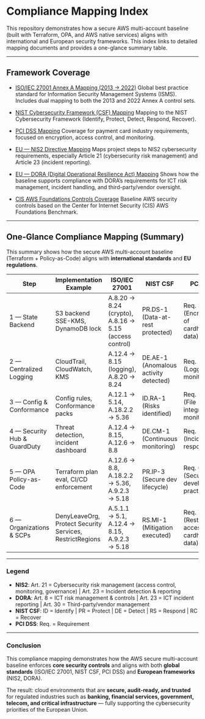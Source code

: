 # Compliance Mapping Index

This repository demonstrates how a secure AWS multi-account baseline (built with Terraform, OPA, and AWS native services) aligns with international and European security frameworks.
This index links to detailed mapping documents and provides a one-glance summary table.

---

## Framework Coverage

- [ISO/IEC 27001 Annex A Mapping (2013 → 2022)](iso27001-mapping.md)
  Global best practice standard for Information Security Management Systems (ISMS). Includes dual mapping to both the 2013 and 2022 Annex A control sets.

- [NIST Cybersecurity Framework (CSF) Mapping](nist-csf-mapping.md)
  Mapping to the NIST Cybersecurity Framework (Identify, Protect, Detect, Respond, Recover).

- [PCI DSS Mapping](pci-dss-mapping.md)
  Coverage for payment card industry requirements, focused on encryption, access control, and monitoring.

- [EU — NIS2 Directive Mapping](nis2-mapping.md)
  Maps project steps to NIS2 cybersecurity requirements, especially Article 21 (cybersecurity risk management) and Article 23 (incident reporting).

- [EU — DORA (Digital Operational Resilience Act) Mapping](dora-mapping.md)
  Shows how the baseline supports compliance with DORA’s requirements for ICT risk management, incident handling, and third-party/vendor oversight.

- [CIS AWS Foundations Controls Coverage](cis-aws-foundations.md)
  Baseline AWS security controls based on the Center for Internet Security (CIS) AWS Foundations Benchmark.

---

## One-Glance Compliance Mapping (Summary)

This summary shows how the secure AWS multi-account baseline (Terraform + Policy-as-Code) aligns with **international standards** and **EU regulations**.

| Step | Implementation Example | ISO/IEC 27001 | NIST CSF | PCI DSS | EU NIS2 | EU DORA |
|------|-------------------------|---------------|----------|---------|---------|---------|
| 1 — State Backend | S3 backend SSE-KMS, DynamoDB lock | A.8.20 → 8.24 (crypto), A.8.16 → 5.15 (access control) | PR.DS-1 (Data-at-rest protected) | Req. 3.5 (Encryption of cardholder data) | Art. 21(2)(b) — Secure access & asset management | Art. 8 — ICT risk management (data security) |
| 2 — Centralized Logging | CloudTrail, CloudWatch, KMS | A.12.4 → 8.15 (logging), A.8.20 → 8.24 | DE.AE-1 (Anomalous activity detected) | Req. 10 (Logging & monitoring) | Art. 21(2)(d) — Event logging & monitoring | Art. 23 — Incident detection & reporting |
| 3 — Config & Conformance | Config rules, Conformance packs | A.12.1 → 5.14, A.18.2.2 → 5.36 | ID.RA-1 (Risks identified) | Req. 11.5 (File integrity monitoring) | Art. 21(2)(c) — Risk assessment & treatment | Art. 8 — ICT risk management, compliance |
| 4 — Security Hub & GuardDuty | Threat detection, incident dashboard | A.12.4 → 8.15, A.12.6 → 8.8 | DE.CM-1 (Continuous monitoring) | Req. 12.10 (Incident response) | Art. 21(2)(d) — Threat detection & response | Art. 23 — ICT incident handling, reporting |
| 5 — OPA Policy-as-Code | Terraform plan eval, CI/CD enforcement | A.12.6 → 8.8, A.18.2.2 → 5.36, A.9.2.3 → 5.18 | PR.IP-3 (Secure dev lifecycle) | Req. 6.3 (Secure development practices) | Art. 21(2)(a) — Governance & policies | Art. 8 — ICT controls automation |
| 6 — Organizations & SCPs | DenyLeaveOrg, Protect Security Services, RestrictRegions | A.5.1.1 → 5.1, A.12.4 → 8.15, A.9.2.3 → 5.18 | RS.MI-1 (Mitigation executed) | Req. 7.2 (Restrict access to cardholder data) | Art. 21(2)(b) — Access control, least privilege | Art. 8 — ICT governance; Art. 30 — Third-party/vendor risk |

---

### Legend
- **NIS2**: Art. 21 = Cybersecurity risk management (access control, monitoring, governance) | Art. 23 = Incident detection & reporting
- **DORA**: Art. 8 = ICT risk management & controls | Art. 23 = ICT incident reporting | Art. 30 = Third-party/vendor management
- **NIST CSF**: ID = Identify | PR = Protect | DE = Detect | RS = Respond | RC = Recover
- **PCI DSS**: Req. = Requirement

---

### Conclusion
This compliance mapping demonstrates how the AWS secure multi-account baseline enforces **core security controls** and aligns with both **global standards** (ISO/IEC 27001, NIST CSF, PCI DSS) and **European frameworks** (NIS2, DORA).

The result: cloud environments that are **secure, audit-ready, and trusted** for regulated industries such as **banking, financial services, government, telecom, and critical infrastructure** — fully supporting the cybersecurity priorities of the European Union.
